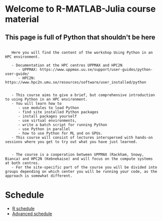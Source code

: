 # Welcome to R-MATLAB-Julia course material

## This page is full of Python that shouldn't be here

```{admonition} This material

   Here you will find the content of the workshop Using Python in an HPC environment.

   - Documentation at the HPC centres UPPMAX and HPC2N
      - UPPMAX: https://www.uppmax.uu.se/support/user-guides/python-user-guide/
      - HPC2N: https://www.hpc2n.umu.se/resources/software/user_installed/python
```

```{admonition} Content

   - This course aims to give a brief, but comprehensive introduction to using Python in an HPC environment.
   - You will learn how to
      - use modules to load Python
      - find site installed Python packages
      - install packages yourself
      - use virtual environments,
      - write a batch script for running Python
      - use Python in parallel
      - how to use Python for ML and on GPUs.
   - This course will consist of lectures interspersed with hands-on sessions where you get to try out what you have just learned.
```

```{admonition} Cluster-specific approaches

   - The course is a cooperation between UPPMAX (Rackham, Snowy, Bianca) and HPC2N (Kebnekaise) and will focus on the compute systems at both centres.
   - For the site-specific part of the course you will be divided into groups depending on which center you will be running your code, as the approach is somewhat different.
```

# Schedule

- [R schedule](r/schedule.md)
- [Advanced schedule](advanced/schedule.md)
